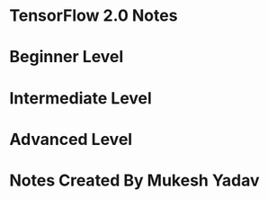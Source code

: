 # TensorFlow 2.0 Notes 
# Beginner Level
# Intermediate Level
# Advanced Level
# Notes Created By Mukesh Yadav
